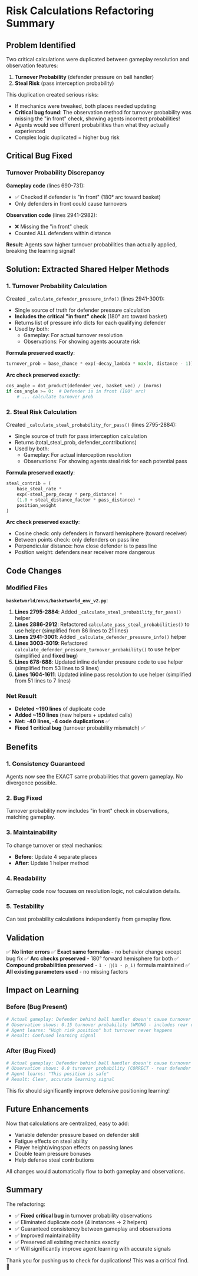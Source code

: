 # Risk Calculations Refactoring Summary

## Problem Identified

Two critical calculations were duplicated between gameplay resolution and observation features:

1. **Turnover Probability** (defender pressure on ball handler)
2. **Steal Risk** (pass interception probability)

This duplication created serious risks:
- If mechanics were tweaked, both places needed updating
- **Critical bug found**: The observation method for turnover probability was missing the "in front" check, showing agents incorrect probabilities!
- Agents would see different probabilities than what they actually experienced
- Complex logic duplicated = higher bug risk

## Critical Bug Fixed

### Turnover Probability Discrepancy

**Gameplay code** (lines 690-731):
- ✅ Checked if defender is "in front" (180° arc toward basket)
- Only defenders in front could cause turnovers

**Observation code** (lines 2941-2982):
- ❌ Missing the "in front" check
- Counted ALL defenders within distance

**Result**: Agents saw higher turnover probabilities than actually applied, breaking the learning signal!

## Solution: Extracted Shared Helper Methods

### 1. Turnover Probability Calculation

Created `_calculate_defender_pressure_info()` (lines 2941-3001):
- Single source of truth for defender pressure calculation
- **Includes the critical "in front" check** (180° arc toward basket)
- Returns list of pressure info dicts for each qualifying defender
- Used by both:
  - Gameplay: For actual turnover resolution
  - Observations: For showing agents accurate risk

**Formula preserved exactly**:
```python
turnover_prob = base_chance * exp(-decay_lambda * max(0, distance - 1))
```

**Arc check preserved exactly**:
```python
cos_angle = dot_product(defender_vec, basket_vec) / (norms)
if cos_angle >= 0:  # Defender is in front (180° arc)
    # ... calculate turnover prob
```

### 2. Steal Risk Calculation

Created `_calculate_steal_probability_for_pass()` (lines 2795-2884):
- Single source of truth for pass interception calculation
- Returns (total_steal_prob, defender_contributions)
- Used by both:
  - Gameplay: For actual interception resolution
  - Observations: For showing agents steal risk for each potential pass

**Formula preserved exactly**:
```python
steal_contrib = (
    base_steal_rate *
    exp(-steal_perp_decay * perp_distance) *
    (1.0 + steal_distance_factor * pass_distance) *
    position_weight
)
```

**Arc check preserved exactly**:
- Cosine check: only defenders in forward hemisphere (toward receiver)
- Between points check: only defenders on pass line
- Perpendicular distance: how close defender is to pass line
- Position weight: defenders near receiver more dangerous

## Code Changes

### Modified Files

**`basketworld/envs/basketworld_env_v2.py`**:

1. **Lines 2795-2884**: Added `_calculate_steal_probability_for_pass()` helper
2. **Lines 2886-2912**: Refactored `calculate_pass_steal_probabilities()` to use helper (simplified from 86 lines to 21 lines)
3. **Lines 2941-3001**: Added `_calculate_defender_pressure_info()` helper  
4. **Lines 3003-3019**: Refactored `calculate_defender_pressure_turnover_probability()` to use helper (simplified and **fixed bug**)
5. **Lines 678-688**: Updated inline defender pressure code to use helper (simplified from 53 lines to 9 lines)
6. **Lines 1604-1611**: Updated inline pass resolution to use helper (simplified from 51 lines to 7 lines)

### Net Result

- **Deleted ~190 lines** of duplicate code
- **Added ~150 lines** (new helpers + updated calls)
- **Net: -40 lines, -4 code duplications** ✅
- **Fixed 1 critical bug** (turnover probability mismatch) ✅

## Benefits

### 1. **Consistency Guaranteed**
Agents now see the EXACT same probabilities that govern gameplay. No divergence possible.

### 2. **Bug Fixed**
Turnover probability now includes "in front" check in observations, matching gameplay.

### 3. **Maintainability**
To change turnover or steal mechanics:
- **Before**: Update 4 separate places
- **After**: Update 1 helper method

### 4. **Readability**
Gameplay code now focuses on resolution logic, not calculation details.

### 5. **Testability**
Can test probability calculations independently from gameplay flow.

## Validation

✅ **No linter errors**
✅ **Exact same formulas** - no behavior change except bug fix
✅ **Arc checks preserved** - 180° forward hemisphere for both
✅ **Compound probabilities preserved** - `1 - ∏(1 - p_i)` formula maintained
✅ **All existing parameters used** - no missing factors

## Impact on Learning

### Before (Bug Present)
```python
# Actual gameplay: Defender behind ball handler doesn't cause turnover
# Observation shows: 0.15 turnover probability (WRONG - includes rear defender)
# Agent learns: "High risk position" but turnover never happens
# Result: Confused learning signal
```

### After (Bug Fixed)
```python
# Actual gameplay: Defender behind ball handler doesn't cause turnover  
# Observation shows: 0.0 turnover probability (CORRECT - rear defender ignored)
# Agent learns: "This position is safe"
# Result: Clear, accurate learning signal
```

This fix should significantly improve defensive positioning learning!

## Future Enhancements

Now that calculations are centralized, easy to add:
- Variable defender pressure based on defender skill
- Fatigue effects on steal ability
- Player height/wingspan effects on passing lanes
- Double team pressure bonuses
- Help defense steal contributions

All changes would automatically flow to both gameplay and observations.

## Summary

The refactoring:
- ✅ **Fixed critical bug** in turnover probability observations
- ✅ Eliminated duplicate code (4 instances → 2 helpers)
- ✅ Guaranteed consistency between gameplay and observations
- ✅ Improved maintainability
- ✅ Preserved all existing mechanics exactly
- ✅ Will significantly improve agent learning with accurate signals

Thank you for pushing us to check for duplications! This was a critical find. 🎯

